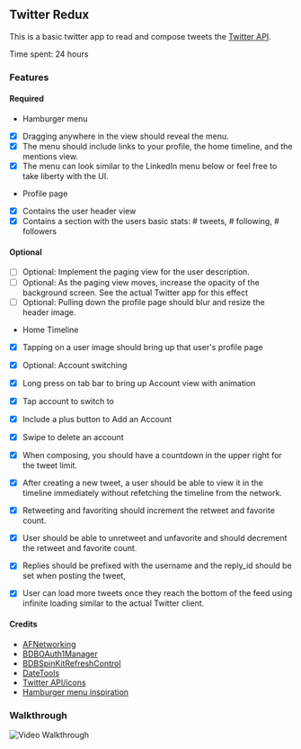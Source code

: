 


## Twitter Redux

This is a basic twitter app to read and compose tweets the [Twitter API](https://apps.twitter.com/).

Time spent: 24 hours

### Features

#### Required

- Hamburger menu
- [x] Dragging anywhere in the view should reveal the menu.
- [x] The menu should include links to your profile, the home timeline, and the mentions view.
- [x] The menu can look similar to the LinkedIn menu below or feel free to take liberty with the UI.
- Profile page
- [x] Contains the user header view
- [x] Contains a section with the users basic stats: # tweets, # following, # followers

#### Optional
 
- [ ] Optional: Implement the paging view for the user description.
- [ ] Optional: As the paging view moves, increase the opacity of the background screen. See the actual Twitter app for this effect
- [ ] Optional: Pulling down the profile page should blur and resize the header image.
- Home Timeline
- [x] Tapping on a user image should bring up that user's profile page
- [x] Optional: Account switching
- [x] Long press on tab bar to bring up Account view with animation
- [x] Tap account to switch to
- [x] Include a plus button to Add an Account
- [x] Swipe to delete an account

- [x] When composing, you should have a countdown in the upper right for the tweet limit.
- [x] After creating a new tweet, a user should be able to view it in the timeline immediately without refetching the timeline from the network.
- [x] Retweeting and favoriting should increment the retweet and favorite count.
- [x] User should be able to unretweet and unfavorite and should decrement the retweet and favorite count.
- [x] Replies should be prefixed with the username and the reply_id should be set when posting the tweet,
- [x] User can load more tweets once they reach the bottom of the feed using infinite loading similar to the actual Twitter client.

#### Credits
* [AFNetworking](https://github.com/AFNetworking/AFNetworking)
* [BDBOAuth1Manager](https://github.com/bdbergeron/BDBOAuth1Manager)
* [BDBSpinKitRefreshControl](https://github.com/bdbergeron/BDBSpinKitRefreshControl)
* [DateTools](https://github.com/MatthewYork/DateTools)
* [Twitter API/icons](https://dev.twitter.com)
* [Hamburger menu inspiration](http://uxmag.com/articles/adapting-ui-to-ios-7-the-side-menu)

### Walkthrough

![Video Walkthrough]()



